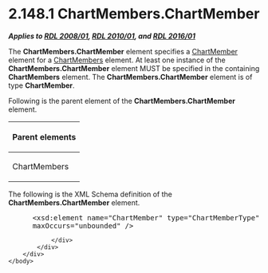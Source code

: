 <html dir="LTR" xmlns:mshelp="http://msdn.microsoft.com/mshelp" xmlns:ddue="http://ddue.schemas.microsoft.com/authoring/2003/5" xmlns:xlink="http://www.w3.org/1999/xlink" xmlns:tool="http://www.microsoft.com/tooltip">
    <head>
        <meta http-equiv="Content-Type" content="text/html; CHARSET=utf-8"></meta>
        <meta name="save" content="history"></meta>
        <title>2.148.1 ChartMembers.ChartMember</title>
        <xml>
            <mshelp:toctitle title="2.148.1 ChartMembers.ChartMember"></mshelp:toctitle>
            <mshelp:rltitle title="[MS-RDL]: ChartMembers.ChartMember"></mshelp:rltitle>
            <mshelp:keyword index="A" term="f9d88711-dd7b-4fa2-84f7-d7a90f999fe0"></mshelp:keyword>
            <mshelp:attr name="DCSext.ContentType" value="open specification"></mshelp:attr>
            <mshelp:attr name="AssetID" value="f9d88711-dd7b-4fa2-84f7-d7a90f999fe0"></mshelp:attr>
            <mshelp:attr name="TopicType" value="kbRef"></mshelp:attr>
            <mshelp:attr name="DCSext.Title" value="[MS-RDL]: ChartMembers.ChartMember" />
        </xml>
    </head>
    <body>
        <div id="header">
            <h1 class="heading">2.148.1 ChartMembers.ChartMember</h1>
        </div>
        <div id="mainSection">
            <div id="mainBody">
                <div id="allHistory" class="saveHistory"></div>
                <div id="sectionSection0" class="section" name="collapseableSection">
                    

<p><b><i>Applies to </i></b><a href="1e855f94-4617-47e4-b89e-0856c6cb420f.html"><b><i>RDL 2008/01</i></b></a><b><i>,
</i></b><a href="3428e690-a348-4ec7-8a6a-8efb42d2cdee.html"><b><i>RDL 2010/01</i></b></a><b><i>,
and </i></b><a href="52ce3983-2bfc-4e72-9359-42aaf5fe4509.html"><b><i>RDL 2016/01</i></b></a></p>

<p>The <b>ChartMembers.ChartMember</b> element specifies a <a href="cf9582d0-a552-465d-9268-f97d5d7050e0.html">ChartMember</a> element for a <a href="4df60f6b-e8a8-43e2-a631-265b6beccf71.html">ChartMembers</a> element. At
least one instance of the <b>ChartMembers.ChartMember</b> element MUST be
specified in the containing <b>ChartMembers</b> element. The <b>ChartMembers.ChartMember</b>
element is of type <b>ChartMember</b>.</p>

<p>Following is the parent element of the <b>ChartMembers.ChartMember</b>
element. </p>

<table>
 <thead>
  <tr>
   <th>
   <p>Parent elements</p>
   </th>
  </tr>
 </thead>
 <tr>
  <td>
  <p>ChartMembers</p>
  </td>
 </tr>
</table>

<p>The following is the XML Schema definition of the <b>ChartMembers.ChartMember</b>
element.</p>

<dl>
<dd>
<div><pre> &lt;xsd:element name=&quot;ChartMember&quot; type=&quot;ChartMemberType&quot; minOccurs=&quot;1&quot; 
 maxOccurs=&quot;unbounded&quot; /&gt;
</pre></div>
</dd></dl>


                </div>
            </div>
        </div>
    </body>
</html>